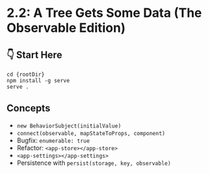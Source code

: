 # 2.2: A Tree Gets Some Data (The Observable Edition)

## :point_down: Start Here

```shell
cd {rootDir}
npm install -g serve
serve .
```

## Concepts

- `new BehaviorSubject(initialValue)`
- `connect(observable, mapStateToProps, component)`
- Bugfix: `enumerable: true`
- Refactor: `<app-store></app-store>`
- `<app-settings></app-settings>`
- Persistence with `persist(storage, key, observable)`
